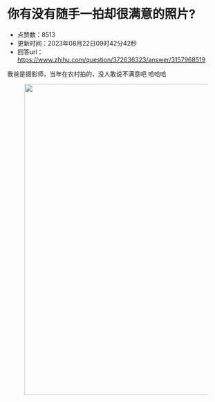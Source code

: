 # 你有没有随手一拍却很满意的照片?
- 点赞数：8513
- 更新时间：2023年08月22日09时42分42秒
- 回答url：https://www.zhihu.com/question/372636323/answer/3157968519
<body>
 <p data-pid="0RMVXf6o">我爸是摄影师，当年在农村拍的，没人敢说不满意吧 哈哈哈</p>
 <figure data-size="normal">
  <img src="https://pic1.zhimg.com/50/v2-dbe87a6efa6030a48c0df48fa6e98740_720w.jpg?source=1940ef5c" data-rawwidth="720" data-rawheight="1121" data-size="normal" data-original-token="v2-c38b4b97b31204b5b8f7c1b087a846a7" data-default-watermark-src="https://pic1.zhimg.com/50/v2-bc3055d5eec3cf48af584a8260867e49_720w.jpg?source=1940ef5c" class="origin_image zh-lightbox-thumb" width="720" data-original="https://picx.zhimg.com/v2-dbe87a6efa6030a48c0df48fa6e98740_r.jpg?source=1940ef5c">
 </figure>
 <p></p>
</body>